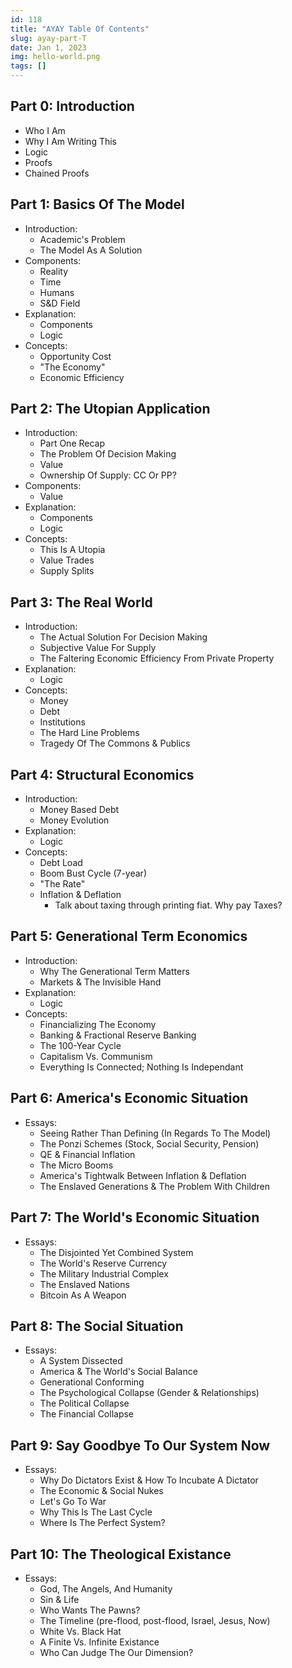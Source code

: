 ```yaml
---
id: 118
title: "AYAY Table Of Contents"
slug: ayay-part-T
date: Jan 1, 2023
img: hello-world.png
tags: []
---
```


## Part 0: Introduction
* Who I Am 
* Why I Am Writing This
* Logic
* Proofs
* Chained Proofs

## Part 1: Basics Of The Model
* Introduction:
  * Academic's Problem
  * The Model As A Solution
* Components:
  * Reality
  * Time
  * Humans
  * S&D Field
* Explanation:
  * Components
  * Logic
* Concepts:
  * Opportunity Cost
  * "The Economy"
  * Economic Efficiency

## Part 2: The Utopian Application
* Introduction:
  * Part One Recap
  * The Problem Of Decision Making
  * Value
  * Ownership Of Supply: CC Or PP?
* Components:
  * Value
* Explanation:
  * Components
  * Logic
* Concepts:
  * This Is A Utopia
  * Value Trades
  * Supply Splits

## Part 3: The Real World
* Introduction:
  * The Actual Solution For Decision Making
  * Subjective Value For Supply
  * The Faltering Economic Efficiency From Private Property
* Explanation:
  * Logic
* Concepts:
  * Money
  * Debt
  * Institutions
  * The Hard Line Problems
  * Tragedy Of The Commons & Publics

## Part 4: Structural Economics
* Introduction:
  * Money Based Debt
  * Money Evolution
* Explanation:
  * Logic
* Concepts:
  * Debt Load
  * Boom Bust Cycle (7-year)
  * "The Rate"
  * Inflation & Deflation
    * Talk about taxing through printing fiat. Why pay Taxes?

## Part 5: Generational Term Economics
* Introduction:
  * Why The Generational Term Matters
  * Markets & The Invisible Hand
* Explanation:
  * Logic
* Concepts:
  * Financializing The Economy
  * Banking & Fractional Reserve Banking
  * The 100-Year Cycle
  * Capitalism Vs. Communism
  * Everything Is Connected; Nothing Is Independant

## Part 6: America's Economic Situation
* Essays:
  * Seeing Rather Than Defining (In Regards To The Model)
  * The Ponzi Schemes (Stock, Social Security, Pension)
  * QE & Financial Inflation
  * The Micro Booms
  * America's Tightwalk Between Inflation & Deflation
  * The Enslaved Generations & The Problem With Children

## Part 7: The World's Economic Situation
* Essays:
  * The Disjointed Yet Combined System
  * The World's Reserve Currency
  * The Military Industrial Complex
  * The Enslaved Nations
  * Bitcoin As A Weapon

## Part 8: The Social Situation
* Essays:
  * A System Dissected
  * America & The World's Social Balance
  * Generational Conforming
  * The Psychological Collapse (Gender & Relationships)
  * The Political Collapse
  * The Financial Collapse

## Part 9: Say Goodbye To Our System Now
* Essays:
  * Why Do Dictators Exist & How To Incubate A Dictator
  * The Economic & Social Nukes
  * Let's Go To War
  * Why This Is The Last Cycle
  * Where Is The Perfect System?

## Part 10: The Theological Existance
* Essays:
  * God, The Angels, And Humanity
  * Sin & Life
  * Who Wants The Pawns?
  * The Timeline (pre-flood, post-flood, Israel, Jesus, Now)
  * White Vs. Black Hat
  * A Finite Vs. Infinite Existance
  * Who Can Judge The Our Dimension?